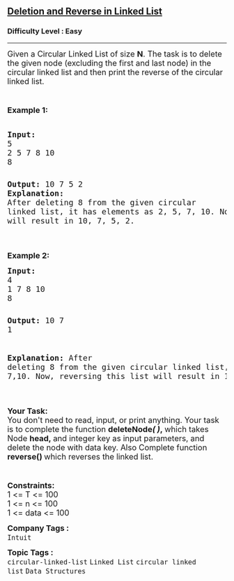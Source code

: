 <h2><a href="https://practice.geeksforgeeks.org/problems/deletion-and-reverse-in-linked-list/1?utm_source=gfg&utm_medium=article&utm_campaign=bottom_sticky_on_article">Deletion and Reverse in Linked List</a></h2><h3>Difficulty Level : Easy</h3><hr><div class="problems_problem_content__Xm_eO"><p><span style="font-size: 18px;">Given a Circular Linked List of size <strong>N</strong>. The task is to delete the given node (excluding the first and last node) in the circular linked list and then print the reverse of the circular linked list.</span></p>
<p>&nbsp;</p>
<p><span style="font-size: 18px;"><strong>Example 1:</strong></span></p>
<pre><span style="font-size: 18px;"><strong>
Input:</strong>
5
2 5 7 8 10
8</span>

<span style="font-size: 18px;"><strong>Output:</strong>
10 7 5 2
<strong>Explanation: </strong></span>
<span style="font-size: 18px;">After deleting 8 from the given circular linked 
list, it has elements as 2, 5, 7, 10. Now, 
reversing this list will result in 10, 7, 5, 2.</span></pre>
<p>&nbsp;</p>
<p><span style="font-size: 18px;"><strong>Example 2:</strong></span></p>
<pre><span style="font-size: 18px;"><strong>Input:</strong>
4
1 7 8 10
8</span>

<span style="font-size: 18px;"><strong>Output:</strong>
10 7 1</span>

<span style="font-size: 18px;"><strong>Explanation:
</strong>After deleting 8 from the given circular linked 
list, it has elements as 1, 7,10. Now, reversing 
this list will result in 10, 7, 1.</span></pre>
<p>&nbsp;</p>
<p><span style="font-size: 18px;"><strong>Your Task:</strong><br>You don't need to read, input, or print anything. Your task is to complete the function <strong>deleteNode<em>( )</em>,&nbsp;</strong>which takes Node&nbsp;<strong>head,&nbsp;</strong>and integer key as input parameters, and delete the node with data key. Also Complete function <strong>reverse()&nbsp;</strong>which reverses the linked list.</span></p>
<p>&nbsp;</p>
<p><span style="font-size: 18px;"><strong>Constraints:</strong><br>1 &lt;=&nbsp;T &lt;= 100<br>1 &lt;= n &lt;= 100<br>1 &lt;= data &lt;= 100</span></p></div><p><span style=font-size:18px><strong>Company Tags : </strong><br><code>Intuit</code>&nbsp;<br><p><span style=font-size:18px><strong>Topic Tags : </strong><br><code>circular-linked-list</code>&nbsp;<code>Linked List</code>&nbsp;<code>circular linked list</code>&nbsp;<code>Data Structures</code>&nbsp;